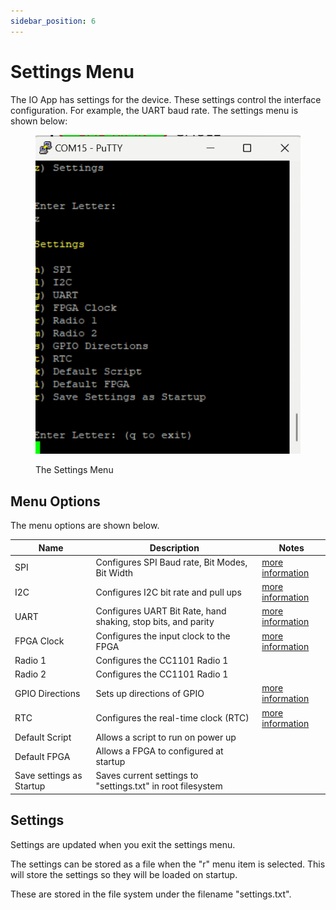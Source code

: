 ```yaml
---
sidebar_position: 6
---
```


# Settings Menu

The IO App has settings for the device. These settings control the interface configuration. For example, the UART baud rate.  The settings menu is shown below:

<div class="text--center">

<figure>

![Settings Menu](../../assets/settings-menu.png "Settings Menu")
<figcaption>The Settings Menu</figcaption>
</figure>
</div>

## Menu Options

The menu options are shown below.

| **Name**                 	| **Description**                                               	| **Notes** 	                                                    |
|--------------------------	|---------------------------------------------------------------	|------------------------------------------------------------------ |
| SPI                      	| Configures SPI Baud rate, Bit Modes, Bit Width                	| [more information](/io-app/settings-menu/spi-settings)           	|
| I2C                      	| Configures I2C bit rate and pull ups                          	| [more information](/io-app/settings-menu/i2c-settings)          	|
| UART                     	| Configures UART Bit Rate, hand shaking, stop bits, and parity 	| [more information](/io-app/settings-menu/uart-settings)          	|
| FPGA Clock               	| Configures the input clock to the FPGA                        	| [more information](/io-app/settings-menu/fpga-settings)          	|
| Radio 1                  	| Configures the CC1101 Radio 1                                 	|           	                                                    |
| Radio 2                  	| Configures the CC1101 Radio 1                                 	|           	                                                    |
| GPIO Directions          	| Sets up directions of GPIO                                    	| [more information](/io-app/settings-menu/gpio-settings)          	|
| RTC                      	| Configures the real-time clock (RTC)                          	| [more information](/io-app/settings-menu/rtc-settings)          	|
| Default Script           	| Allows a script to run on power up                            	|           	                                                    |
| Default FPGA             	| Allows a FPGA to configured at startup                        	|           	                                                    |
| Save settings as Startup 	| Saves current settings to "settings.txt" in root filesystem   	|           	                                                    |


## Settings

Settings are updated when you exit the settings menu.

The settings can be stored as a file when the "r" menu item is selected. This will store the settings so they will be loaded on startup. 

These are stored in the file system under the filename "settings.txt".